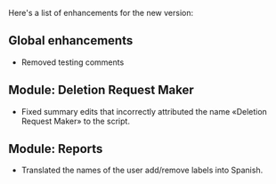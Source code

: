 Here's a list of enhancements for the new version:

## Global enhancements
* Removed testing comments

## Module: Deletion Request Maker

* Fixed summary edits that incorrectly attributed the name «Deletion Request Maker» to the script.

## Module: Reports

* Translated the names of the user add/remove labels into Spanish.
